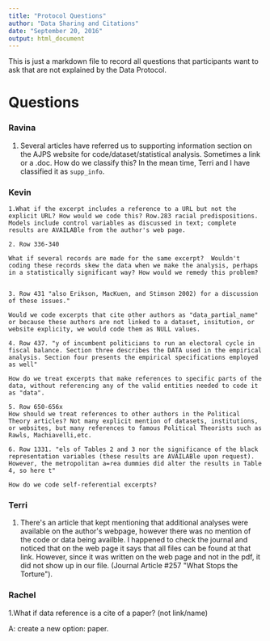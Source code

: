 ```yaml
---
title: "Protocol Questions"
author: "Data Sharing and Citations"
date: "September 20, 2016"
output: html_document
---
```

This is just a markdown file to record all questions that participants want to ask that are not explained by the Data Protocol.

# Questions


### Ravina

  1. Several articles have referred us to supporting information section on the AJPS website for code/dataset/statistical analysis. Sometimes a link or a .doc. How do we classify this? In the mean time, Terri and I have classified it as `supp_info`.

### Kevin

	1.What if the excerpt includes a reference to a URL but not the explicit URL? How would we code this? Row.283 racial predispositions. Models include control variables as discussed in text; complete results are AVAILABle from the author's web page.

	2. Row 336-340

	What if several records are made for the same excerpt?  Wouldn't coding these records skew the data when we make the analysis, perhaps in a statistically significant way? How would we remedy this problem?


	3. Row 431 "also Erikson, MacKuen, and Stimson 2002) for a discussion of these issues."

	Would we code excerpts that cite other authors as "data_partial_name" or because these authors are not linked to a dataset, insitution, or website explicity, we would code them as NULL values.

	4. Row 437. "y of incumbent politicians to run an electoral cycle in fiscal balance. Section three describes the DATA used in the empirical analysis. Section four presents the empirical specifications employed as well"

	How do we treat excerpts that make references to specific parts of the data, without referencing any of the valid entities needed to code it as "data".

	5. Row 650-656x
	How should we treat references to other authors in the Political Theory articles? Not many explicit mention of datasets, institutions, or websites, but many references to famous Political Theorists such as Rawls, Machiavelli,etc.

	6. Row 1331. "els of Tables 2 and 3 nor the significance of the black representation variables (these results are AVAILABle upon request). However, the metropolitan a=rea dummies did alter the results in Table 4, so here t"

	How do we code self-referential excerpts?


### Terri
  1. There's an article that kept mentioning that additional analyses were available on the author's webpage, however there was no mention of the code or data being availble. I happened to check the journal and noticed that on the web page it says that all files can be found at that link. However, since it was written on the web page and not in the pdf, it did not show up in our file. (Journal Article #257 "What Stops the Torture").


### Rachel
  1.What if data reference is a cite of a paper? (not link/name)

  A: create a new option: paper.
